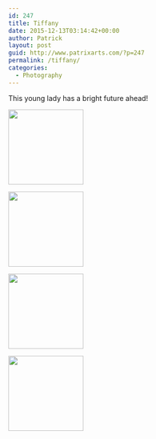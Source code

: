 ```yaml
---
id: 247
title: Tiffany
date: 2015-12-13T03:14:42+00:00
author: Patrick
layout: post
guid: http://www.patrixarts.com/?p=247
permalink: /tiffany/
categories:
  - Photography
---
```

This young lady has a bright future ahead!

<div id='gallery-10' class='gallery galleryid-247 gallery-columns-4 gallery-size-thumbnail'>
  <dl class='gallery-item'>
    <dt class='gallery-icon landscape'>
      <a href='http://www.patrixarts.com/wp-content/uploads/2015/12/tiff-a.jpg'><img width="150" height="150" src="http://www.patrixarts.com/wp-content/uploads/2015/12/tiff-a-150x150.jpg" class="attachment-thumbnail size-thumbnail" alt="" srcset="http://www.patrixarts.com/wp-content/uploads/2015/12/tiff-a-150x150.jpg 150w, http://www.patrixarts.com/wp-content/uploads/2015/12/tiff-a-180x180.jpg 180w, http://www.patrixarts.com/wp-content/uploads/2015/12/tiff-a-300x300.jpg 300w" sizes="(max-width: 150px) 100vw, 150px" /></a>
    </dt>
  </dl>
  
  <dl class='gallery-item'>
    <dt class='gallery-icon portrait'>
      <a href='http://www.patrixarts.com/wp-content/uploads/2015/12/Tiff-5.jpg'><img width="150" height="150" src="http://www.patrixarts.com/wp-content/uploads/2015/12/Tiff-5-150x150.jpg" class="attachment-thumbnail size-thumbnail" alt="" srcset="http://www.patrixarts.com/wp-content/uploads/2015/12/Tiff-5-150x150.jpg 150w, http://www.patrixarts.com/wp-content/uploads/2015/12/Tiff-5-180x180.jpg 180w" sizes="(max-width: 150px) 100vw, 150px" /></a>
    </dt>
  </dl>
  
  <dl class='gallery-item'>
    <dt class='gallery-icon portrait'>
      <a href='http://www.patrixarts.com/wp-content/uploads/2015/12/Tiff-3.jpg'><img width="150" height="150" src="http://www.patrixarts.com/wp-content/uploads/2015/12/Tiff-3-150x150.jpg" class="attachment-thumbnail size-thumbnail" alt="" srcset="http://www.patrixarts.com/wp-content/uploads/2015/12/Tiff-3-150x150.jpg 150w, http://www.patrixarts.com/wp-content/uploads/2015/12/Tiff-3-180x180.jpg 180w, http://www.patrixarts.com/wp-content/uploads/2015/12/Tiff-3-300x300.jpg 300w" sizes="(max-width: 150px) 100vw, 150px" /></a>
    </dt>
  </dl>
  
  <dl class='gallery-item'>
    <dt class='gallery-icon portrait'>
      <a href='http://www.patrixarts.com/wp-content/uploads/2015/12/Tiff-4.jpg'><img width="150" height="150" src="http://www.patrixarts.com/wp-content/uploads/2015/12/Tiff-4-150x150.jpg" class="attachment-thumbnail size-thumbnail" alt="" srcset="http://www.patrixarts.com/wp-content/uploads/2015/12/Tiff-4-150x150.jpg 150w, http://www.patrixarts.com/wp-content/uploads/2015/12/Tiff-4-180x180.jpg 180w, http://www.patrixarts.com/wp-content/uploads/2015/12/Tiff-4-300x300.jpg 300w" sizes="(max-width: 150px) 100vw, 150px" /></a>
    </dt>
  </dl>
  
  <br style="clear: both" />
</div>